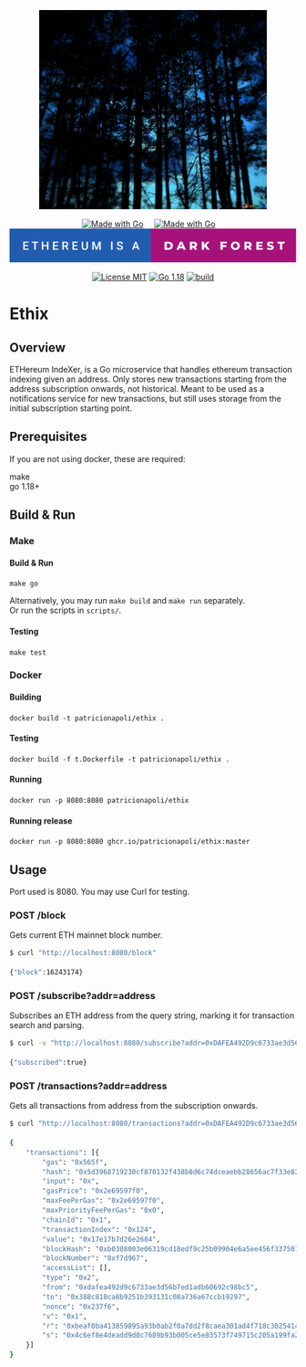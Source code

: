 
<p align="center">
    <img alt="Ethix" src="assets/img/ethix.jpg" width="400px"/>
</p>

<div align="center">

  <a style="margin-right:15px" href="#"><img src="https://forthebadge.com/images/badges/made-with-go.svg" alt="Made with Go"/></a>
  <a style="margin-right:15px" href="#"><img src="https://forthebadge.com/images/badges/powered-by-black-magic.svg" alt="Made with Go"/></a>
  <a href="https://www.paradigm.xyz/2020/08/ethereum-is-a-dark-forest"><img src="assets/img/dark-forest.svg" alt="Ethereum is a dark forest"/></a>


  <a href="https://opensource.org/licenses/MIT"><img src="https://img.shields.io/badge/License-MIT-brightgreen.svg" alt="License MIT"/></a>
  <a href="https://opensource.org/licenses/MIT"><img src="https://img.shields.io/badge/go-1.18-blue.svg" alt="Go 1.18"/></a>
  <a href="https://github.com/PatricioNapoli/ethix/actions/workflows/build.yml"><img src="https://github.com/PatricioNapoli/ethix/actions/workflows/build.yml/badge.svg" alt="build"/></a>

</div>


# Ethix

## Overview

ETHereum IndeXer, is a Go microservice that handles ethereum transaction indexing given an address. Only stores new transactions starting from the address subscription onwards, not historical. Meant to be used as a notifications service for new transactions, but still uses storage from the initial subscription starting point.

## Prerequisites

If you are not using docker, these are required:  

make  
go 1.18+

## Build & Run

### Make

#### Build & Run

`make go`  

Alternatively, you may run `make build` and `make run` separately.  
Or run the scripts in `scripts/`.  

#### Testing

`make test`  

### Docker

#### Building

`docker build -t patricionapoli/ethix .`  

#### Testing

`docker build -f t.Dockerfile -t patricionapoli/ethix .`

#### Running 

`docker run -p 8080:8080 patricionapoli/ethix`   

#### Running release

`docker run -p 8080:8080 ghcr.io/patricionapoli/ethix:master`

## Usage

Port used is 8080. You may use Curl for testing.

### POST /block

Gets current ETH mainnet block number.

```bash
$ curl "http://localhost:8080/block"

{"block":16243174}
```

### POST /subscribe?addr=address

Subscribes an ETH address from the query string, marking it for transaction search and parsing.

```bash
$ curl -v "http://localhost:8080/subscribe?addr=0xDAFEA492D9c6733ae3d56b7Ed1ADB60692c98Bc5"

{"subscribed":true}
```

### POST /transactions?addr=address

Gets all transactions from address from the subscription onwards.

```bash
$ curl "http://localhost:8080/transactions?addr=0xDAFEA492D9c6733ae3d56b7Ed1ADB60692c98Bc5"

{
	"transactions": [{
		"gas": "0x565f",
		"hash": "0x5d3968719230cf870132f438b8d6c74dceaebb28656ac7f33e82776d9938efbf",
		"input": "0x",
		"gasPrice": "0x2e69597f0",
		"maxFeePerGas": "0x2e69597f0",
		"maxPriorityFeePerGas": "0x0",
		"chainId": "0x1",
		"transactionIndex": "0x124",
		"value": "0x17e17b7d26e2684",
		"blockHash": "0xb0308003e06319cd18edf9c25b09904e6a5ee456f3375014b9cbcce884006702",
		"blockNumber": "0xf7d967",
		"accessList": [],
		"type": "0x2",
		"from": "0xdafea492d9c6733ae3d56b7ed1adb60692c98bc5",
		"to": "0x388c818ca8b9251b393131c08a736a67ccb19297",
		"nonce": "0x237f6",
		"v": "0x1",
		"r": "0xbeaf0ba413859895a93b0ab2f0a7dd2f8caea301ad4f718c3025414208dc5e52",
		"s": "0x4c6ef8e4deadd9d0c7689b93b005ce5e83573f749715c205a199fa216d3bfe2"
	}]
}
```
